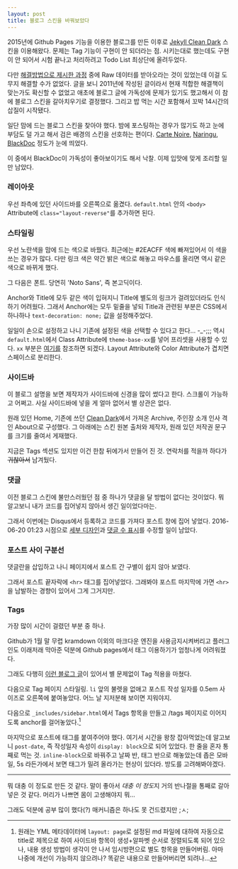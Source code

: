 ```yaml
---
layout: post
title: 블로그 스킨을 바꿔보았다
---
```

2015년에 Github Pages 기능을 이용한 블로그를 만든 이후로 [Jekyll Clean Dark](http://jekyllthemes.org/themes/jekyll-clean-dark/) 스킨을 이용해왔다. 문제는 Tag 기능이 구현이 안 되더라는 점. 시키는대로 했는데도 구현이 안 되어서 시험 끝나고 처리하려고 Todo List 최상단에 올려두었다. 

다만 [해결방법으로 제시한 과정](http://charliepark.org/jekyll-with-plugins/) 중에 Raw 데이터를 받아오라는 것이 있었는데 이걸 도무지 해결할 수가 없었다. 글을 보니 2011년에 작성된 글이라서 현재 적합한 해결책이 맞는가도 확신할 수 없었고 애초에 블로그 글에 가독성에 문제가 있기도 했고해서 이 참에 블로그 스킨을 갈아치우기로 결정했다. 그리고 밥 먹는 시간 포함해서 꼬박 14시간의 삽질이 시작됐다.

일단 맘에 드는 블로그 스킨을 찾아야 했다. 밤에 포스팅하는 경우가 많기도 하고 눈에 부담도 덜 가고 해서 검은 배경의 스킨을 선호하는 편이다. [Carte Noire](http://jekyllthemes.org/themes/carte-noire/), [Naringu](http://themes.jekyllrc.org/naringu/), [BlackDoc](http://karloespiritu.com/blackdoc/) 정도가 눈에 띄었다.

이 중에서 BlackDoc이 가독성이 좋아보이기도 해서 낙찰. 이제 입맛에 맞게 조리할 일만 남았다.

### 레이아웃

우선 좌측에 있던 사이드바를 오른쪽으로 옮겼다. `default.html` 안의 `<body>` Attribute에 `class="layout-reverse"`를 추가하면 된다. 

### 스타일링

우선 노란색을 맘에 드는 색으로 바꿨다. 최근에는 <span style="font-color:#2EACFF">#2EACFF</span> 색에 빠져있어서 이 색을 쓰는 경우가 많다. 다만 링크 색은 약간 밝은 색으로 해놓고 마우스를 올리면 역시 같은 색으로 바뀌게 했다.

그 다음은 폰트. 당연히 'Noto Sans', 즉 본고딕이다.

Anchor와 Title에 모두 같은 색이 입혀지니 Title에 별도의 링크가 걸려있더라도 인식하기 어려웠다. 그래서 Anchor에는 모두 밑줄을 넣되 Title과 관련된 부분은 CSS에서 하나하나 `text-decoration: none;` 값을 설정해주었다.

일일이 손으로 설정하고 나니 기존에 설정된 색을 선택할 수 있다고 한다... -_-;;;  역시 `default.html`에서 Class Attribute에 `theme-base-xx`를 넣어 프리셋을 사용할 수 있다. `xx` 부분은 [여기를](https://github.com/chriskempson/base16) 참조하면 되겠다. Layout Attribute와 Color Attribute가 겹치면 스페이스로 분리한다.

### 사이드바

이 블로그 설명을 보면 제작자가 사이드바에 신경을 많이 썼다고 한다. 스크롤이 가능하고 어쩌고. 사실 사이드바에 넣을 게 얼마 없어서 별 상관은 없다.

원래 있던 Home, 기존에 쓰던 [Clean Dark](http://jekyllthemes.org/themes/jekyll-clean-dark/)에서 가져온 Archive, 주인장 소개 인사 격인 About으로 구성했다. 그 아래에는 스킨 원본 출처와 제작자, 원래 있던 저작권 문구를 크기를 줄여서 게재했다.

지금은 Tags 섹션도 있지만 이건 한참 뒤에가서 만들어 진 것. 연락처를 적을까 하다가 ~~귀찮아서~~ 남겨뒀다.

### 댓글

이전 블로그 스킨에 불만스러웠던 점 중 하나가 댓글을 달 방법이 없다는 것이었다. 뭐 알고보니 내가 코드를 집어넣지 않아서 생긴 일이었다마는.

그래서 이번에는 Disqus에서 등록하고 코드를 가져다 포스트 창에 집어 넣었다. 2016-06-20 01:23 시점으로 <ins>세부 디자인</ins>과 <ins>댓글 수 표시</ins>를 수정할 일이 남았다.

### 포스트 사이 구분선

댓글란을 삽입하고 나니 페이지에서 포스트 간 구별이 쉽지 않아 보였다.

그래서 포스트 끝자락에 `<hr>` 태그를 집어넣었다. 그래봐야 포스트 마지막에 가면 `<hr>`을 남발하는 경향이 있어서 그게 그거지만.

### Tags

가장 많이 시간이 걸렸던 부분 중 하나.

Github가 1월 말 무렵 kramdown 이외의 마크다운 엔진을 사용금지시켜버리고 플러그인도 이래저래 막아준 덕분에 Github pages에서 태그 이용하기가 엄청나게 어려워졌다.

그래도 다행히 [이런 블로그 글](https://djey9538.github.io/2016/04/11/github-jekyll-tags.2.html)이 있어서 별 문제없이 Tag 적용을 마쳤다. 

다음으로 Tag 페이지 스타일링. `li` 앞의 불렛을 없애고 포스트 작성 일자를 0.5em 사이즈로 오른쪽에 붙여놓았다. 어느 날 지저분해 보이면 지워야지.

다음으로 `_includes/sidebar.html`에서 Tags 항목을 만들고 /tags 페이지로 이어지도록 anchor를 걸어놓았다.[^sidebar_tag]

[^sidebar_tag]: 원래는 YML 메타데이터에 `layout: page`로 설정된 md 파일에 대하여 자동으로 title로 제목으로 하여 사이드바 항목이 생성+알파벳 순서로 정렬되도록 되어 있으나, 내용 생성 방법이 생각이 안 나서 임시방편으로 별도 항목을 만들어버림. 아마 나중에 개선이 가능하지 않으려나? 똑같은 내용으로 만들어버리면 되려나… 

마지막으로 포스트에 태그를 붙여주어야 했다. 여기서 시간을 왕창 잡아먹었는데 알고보니 `post-date`, 즉 작성일자 속성이 `display: block`으로 되어 있었다. 한 줄을 혼자 통째로 먹는 것. `inline-block`으로 바꿔주고 날짜 반, 태그 반으로 해놓았는데 좁은 모바일, 5s 라든가에서 보면 태그가 밀려 올라가는 현상이 있더라. 방도를 고려해봐야겠다.

<hr>

뭐 대충 이 정도로 만든 것 같다. 말이 좋아서 *대충 이 정도*지 거의 반나절을 통째로 갈아 넣은 것 같다. 머리가 나쁘면 몸이 고생해야지 뭐… 

그래도 덕분에 공부 많이 했다(?) 매커니즘은 하나도 못 건드렸지만 ;ㅅ;